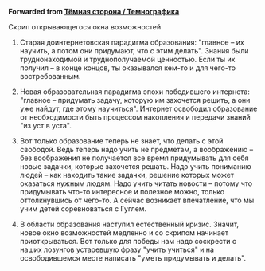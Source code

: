 **Forwarded from [Тёмная сторона / Темнографика](https://t.me/temno/1021)**

Скрип открывающегося окна возможностей

1. Старая доинтернетовская парадигма образования: "главное – их научить, а потом они придумают, что с этим делать". Знания были труднонаходимой и труднополучаемой ценностью. Если ты их получил – в конце концов, ты оказывался кем-то и для чего-то востребованным.

2. Новая образовательная парадигма эпохи победившего интернета: "главное – придумать задачу, которую им захочется решить, а они уже найдут, где этому научиться". Интернет освободил образование от необходимости быть процессом накопления и передачи знаний "из уст в уста".

3. Вот только образование теперь не знает, что делать с этой свободой. Ведь теперь надо учить не предметам, а воображению – без воображения не получается все время придумывать для себя новые задачки, которые захочется решать. Надо учить пониманию людей – как находить такие задачки, решение которых может оказаться нужным людям. Надо учить читать новости – потому что придумывать что-то интересное и полезное можно, только оттолкнувшись от чего-то. А сейчас возникает впечатление, что мы учим детей соревноваться с Гуглем.

4. В области образования наступил естественный кризис. Значит, новое окно возможностей медленно и со скрипом начинает приоткрываться. Вот только для победы нам надо соскрести с наших лозунгов устаревшую фразу "учить учиться" и на освободившемся месте написать "уметь придумывать и делать".